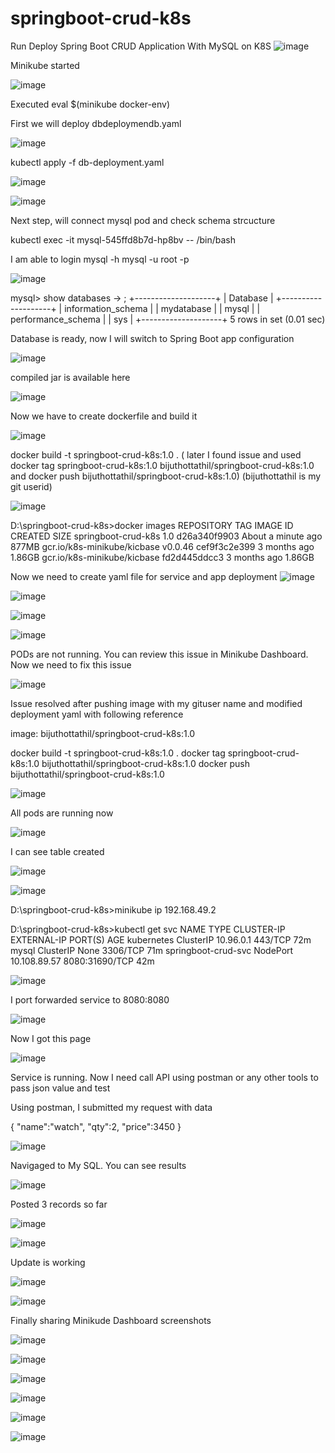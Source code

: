 # springboot-crud-k8s
Run  Deploy Spring Boot CRUD Application With MySQL on K8S
![image](https://github.com/user-attachments/assets/f560b005-883c-4c03-936f-f59389420b0e)


Minikube started

![image](https://github.com/user-attachments/assets/1d431735-e117-4479-94f4-4239bcd39cbd)

Executed   eval $(minikube docker-env)


First we will deploy  dbdeploymendb.yaml

![image](https://github.com/user-attachments/assets/0d242265-cea2-4c29-92b7-02c3e54fe64d)


 kubectl apply -f db-deployment.yaml 

![image](https://github.com/user-attachments/assets/e1f2943b-0469-4165-9da8-fa19efec1ba1)

![image](https://github.com/user-attachments/assets/635ad902-2e63-4939-b525-4b9d302043c0)


Next step, will connect mysql pod and check schema strcucture

kubectl exec -it mysql-545ffd8b7d-hp8bv -- /bin/bash

I am able to login   mysql -h mysql -u root -p


![image](https://github.com/user-attachments/assets/1abced38-65d5-46de-a8a2-aa500aabfe9c)

mysql> show databases
    -> ;
+--------------------+
| Database           |
+--------------------+
| information_schema |
| mydatabase         |
| mysql              |
| performance_schema |
| sys                |
+--------------------+
5 rows in set (0.01 sec)


Database is ready, now I will switch to Spring Boot app configuration


![image](https://github.com/user-attachments/assets/465925a2-9c0a-4aee-a55c-05a095f16e22)

compiled jar is available here



![image](https://github.com/user-attachments/assets/9128bc7b-d589-4f26-a4b4-568884bd46ed)

Now we have to create dockerfile and build it

![image](https://github.com/user-attachments/assets/62b5f191-c16c-4cbe-9dcc-c307052df8ae)

docker build -t springboot-crud-k8s:1.0 .  ( later I found issue and used docker tag springboot-crud-k8s:1.0 bijuthottathil/springboot-crud-k8s:1.0  and docker push bijuthottathil/springboot-crud-k8s:1.0) (bijuthottathil is my git userid)

![image](https://github.com/user-attachments/assets/6d2fab42-7eaf-4c7b-8a82-2e2d7d1c487e)

D:\springboot-crud-k8s>docker images
REPOSITORY                    TAG       IMAGE ID       CREATED              SIZE
springboot-crud-k8s           1.0       d26a340f9903   About a minute ago   877MB
gcr.io/k8s-minikube/kicbase   v0.0.46   cef9f3c2e399   3 months ago         1.86GB
gcr.io/k8s-minikube/kicbase   <none>    fd2d445ddcc3   3 months ago         1.86GB

Now we need to create yaml file for service and app deployment
![image](https://github.com/user-attachments/assets/0158813e-69b5-4a9a-a4ac-35ec9460e4fc)


![image](https://github.com/user-attachments/assets/53b4c3cf-641f-45ac-9496-52509d6cef97)



![image](https://github.com/user-attachments/assets/b953e23b-d4ae-4d8e-bec8-eb376bb7ce54)

![image](https://github.com/user-attachments/assets/73be2830-d0a1-4b99-98cc-5ed69f5c0a1d)

PODs are not running. You can review this issue in Minikube Dashboard. Now we need to fix this issue

![image](https://github.com/user-attachments/assets/11d06fb1-0cc2-41a1-8606-c57e2f28ca4b)


Issue resolved after pushing image with my gituser name and modified deployment yaml with following reference

   image: bijuthottathil/springboot-crud-k8s:1.0

   docker build -t springboot-crud-k8s:1.0 .
    docker tag springboot-crud-k8s:1.0 bijuthottathil/springboot-crud-k8s:1.0
    docker push bijuthottathil/springboot-crud-k8s:1.0

   ![image](https://github.com/user-attachments/assets/a468438f-753f-4945-a009-1efc2b676d68)


All pods are running now

![image](https://github.com/user-attachments/assets/9f960a57-413e-4175-923a-6c94d9543991)


I can see table created 


![image](https://github.com/user-attachments/assets/795160b4-c527-4c61-ab03-19310c038f40)

![image](https://github.com/user-attachments/assets/d3a84fcb-7ed5-4e6f-8492-a482aab64d05)

D:\springboot-crud-k8s>minikube ip
192.168.49.2

D:\springboot-crud-k8s>kubectl get svc
NAME                  TYPE        CLUSTER-IP     EXTERNAL-IP   PORT(S)          AGE
kubernetes            ClusterIP   10.96.0.1      <none>        443/TCP          72m
mysql                 ClusterIP   None           <none>        3306/TCP         71m
springboot-crud-svc   NodePort    10.108.89.57   <none>        8080:31690/TCP   42m

![image](https://github.com/user-attachments/assets/e225a938-071d-4fe5-9648-edcdee79fd55)


I port forwarded service to 8080:8080


![image](https://github.com/user-attachments/assets/0e3d6ee7-db95-44ca-a329-ba9792b8c062)


Now I got this page

![image](https://github.com/user-attachments/assets/ad91d09d-ce88-46b6-920a-f2afc092055e)

Service is running. Now I need call API using postman or any other tools to pass json value and test

Using postman, I submitted my request with data

{
  "name":"watch",
   "qty":2,
   "price":3450
}

![image](https://github.com/user-attachments/assets/174608ff-cc8e-41d6-9430-1fe7f59d3d9b)


Navigaged to My SQL. You can see results

![image](https://github.com/user-attachments/assets/b92910df-6820-4322-90d7-5b705279bede)

Posted 3 records so far

![image](https://github.com/user-attachments/assets/4c049aa5-0a57-4419-96bb-78305e9d07b1)




![image](https://github.com/user-attachments/assets/92a5f286-ad8f-43a3-ab29-36936219b35a)

Update is working

![image](https://github.com/user-attachments/assets/ba1eb27e-1306-4ed8-a18c-057553cfb34e)


![image](https://github.com/user-attachments/assets/c6b73e3f-03de-40c3-9849-c2ce4ad01758)

Finally sharing Minikude Dashboard screenshots

![image](https://github.com/user-attachments/assets/4f0240c3-2ded-45b9-8bd2-7586e2ea01db)

![image](https://github.com/user-attachments/assets/bee69166-a350-4402-ab2e-9154f540ab14)


![image](https://github.com/user-attachments/assets/33051b79-5649-485d-91da-47a072c32458)


![image](https://github.com/user-attachments/assets/0dc11593-0c4c-4a0e-9cde-e92544887d56)

![image](https://github.com/user-attachments/assets/7b2e4cc6-3ff2-4f9d-8063-3f7af6f29446)

![image](https://github.com/user-attachments/assets/db7f9497-a847-494d-b4f1-5fc0a0521ed5)


